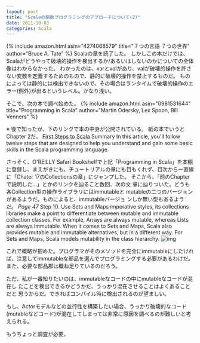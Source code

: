 ```yaml
---
layout: post
title: "Scaleの関数プログラミングのアプローチについて(2)"
date: 2011-10-03
categories: Scala
---
```

 {% include amazon.html asin="4274068579" title="７つの言語 ７つの世界" author="Bruce A. Tate" %}
Scalaの章を読了した。
しかしこの本だけでは、Scalaがどうやって破壊的操作を検出するか/あるいはしないのかについての全体像はわからなかった。
わかったのは、varとvalがあり、valが破壊的操作を許さない変数を定義するためのもので、静的に破壊的操作を禁止するものだ。
ものによっては静的には検出できないので、その場合はランタイムで破壊的操作のエラー(例外)が出るというレベル。かなり浅い。

そこで、次の本で調べ始めた。
 {% include amazon.html asin="0981531644" title="Programming in Scala" author="Martin Odersky, Lex Spoon, Bill Venners" %}
 
 ※ 後で知ったが、下のリンクで本の中身が公開されている。
 紙の本でいうとChapter 2だ。
 [First Steps to Scala](http://www.artima.com/scalazine/articles/steps.html)
 Summary In this article, you'll follow twelve steps that are designed
  to help you understand and gain some basic skills in the Scala
  programming language.

さっそく、O'REILLY Safari Bookshelfで上記「Programming in Scala」を本棚
に登録し、まえがきにも、チュートリアルの章にも目もくれず、目次から一直線
に「Chater 17のCollectionsの章」にジャンプした。
そこから、「前のChapterで説明した…」とかのリンクを辿ること数回、次の文
章に辿りついた。どうも各Collection型の操作ライブラリにはimmutableと
mutableの二つのバージョンがあるようだ。ものによると、immutableバージョ
ンしか無い型もあるようだ。
 *Page 47*
 Step 10. Use Sets and Maps
  imperative styles, its collections libraries make a point to
  differentiate between mutable and immutable collection classes. For
  example, Arrays are always mutable, whereas Lists are always
  immutable. When it comes to Sets and Maps, Scala also provides
  mutable and immutable alternatives, but in a different way. For Sets
  and Maps, Scala models mutability in the class hierarchy.
![img](http://www.artima.com/scalazine/articles/sets.gif)

これで概略が掴めた。プログラマがそのメソッドを完全にimmutableにしたけれ
ば、注意してimmutableな部品を選んでプログラミングする必要があるわけだ。
また、必要な部品郡は概ね足りているのだろう。

ただ、私が一番知りたいのは、immutableなコードの中にmutableなコードが混在し
たことを検出できるかどうかだ、うっかり混在させることはよくあることだと
思うからだ。できればコンパイル時に検出されるのが望ましい。

もし、Actorモデルなどの並行性を構築したい場合、うっかり破壊的なコード
(mutableなどコード)が混在してしまっては非常に原因を調べるのが難しいと考
えられる。

もうちょっと調査が必要。
